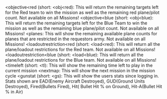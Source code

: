 <objective<red (short: <obj<red): This will return the remaining targets left for the Red team to win the mission as well as the remaining red plane/pilot count. 
Not available on all Missions!
<objective<blue (short: <obj<blue): This will return the remaining targets left for the Blue Team to win the mission as well as the remaining blue plane/pilot count. 
Not available on all Missions!
<planes: This will show the remaining available plane counts for planes that are restricted in the requestors army. 
Not available on all Missions!
<loadoutrestriction<red (short: <load<red): This will return all the plane/loadout restrictions for the Red team.
Not available on all Missions!
<loadoutrestriction<blue (short: <load<blue): This will return all the plane/loadout restrictions for the Blue team.
Not available on all Missions!
<timeleft (short: <tl): This will show the remaining time left to play in the current mission
<nextmap: This will show the next mission in the mission cycle
<gunstat (short: <gs): This will show the users stats since logging in. Stats shown are EAD(Enemy Aircraft Destroyed), GUD(Ground Units Destroyed), Fired(Bullets Fired), Hit( Bullet Hit % on Ground), Hit-A(Bullet Hit % in Air)
